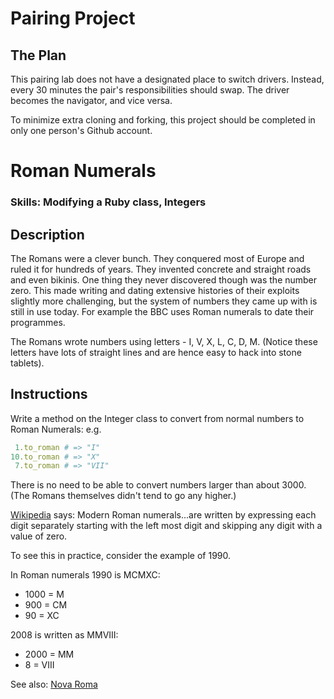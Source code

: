 # Pairing Project

## The Plan

This pairing lab does not have a designated place to switch drivers. Instead, every 30 minutes the pair's responsibilities should swap. The driver becomes the navigator, and vice versa.

To minimize extra cloning and forking, this project should be completed in only one person's Github account.

# Roman Numerals

### Skills: Modifying a Ruby class, Integers

## Description

The Romans were a clever bunch. They conquered most of Europe and ruled it for hundreds of years. They invented concrete and straight roads and even bikinis. One thing they never discovered though was the number zero. This made writing and dating extensive histories of their exploits slightly more challenging, but the system of numbers they came up with is still in use today. For example the BBC uses Roman numerals to date their programmes.

The Romans wrote numbers using letters - I, V, X, L, C, D, M. (Notice these letters have lots of straight lines and are hence easy to hack into stone tablets).

## Instructions

Write a method on the Integer class to convert from normal numbers to Roman Numerals: e.g.

```ruby
 1.to_roman # => "I"
10.to_roman # => "X"
 7.to_roman # => "VII"
```

There is no need to be able to convert numbers larger than about 3000. (The Romans themselves didn't tend to go any higher.)

[Wikipedia](http://en.wikipedia.org/wiki/Roman_numerals) says: Modern Roman numerals...are written by expressing each digit separately starting with the left most digit and skipping any digit with a value of zero.

To see this in practice, consider the example of 1990.

In Roman numerals 1990 is MCMXC:

* 1000 = M
* 900 = CM
* 90 = XC

2008 is written as MMVIII:

* 2000 = MM
* 8 = VIII

See also: [Nova Roma](http://www.novaroma.org/via_romana/numbers.html)
